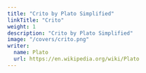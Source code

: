 ```yaml
---
title: "Crito by Plato Simplified"
linkTitle: "Crito"
weight: 1
description: "Crito by Plato Simplified"
image: "/covers/crito.png"
writer:
  name: Plato
  url: https://en.wikipedia.org/wiki/Plato
---
```


